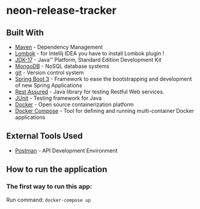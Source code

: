# neon-release-tracker
## Built With
 - [Maven](https://maven.apache.org/) - Dependency Management
 - [Lombok](https://projectlombok.org/) - for Intellij IDEA you have to install Lombok plugin !
 - [JDK-17](https://www.oracle.com/java/technologies/downloads/#java17) - Java™ Platform, Standard Edition Development Kit
 - [MongoDB](https://www.mongodb.com/) - NoSQL database systems
 - [git](https://git-scm.com/) - Version control system
 - [Spring Boot 3](https://spring.io/projects/spring-boot) - Framework to ease the bootstrapping and development of new Spring Applications
 - [Rest Assured](https://rest-assured.io/) - Java library for testing Restful Web services.
 - [JUnit](https://junit.org/junit5/) - Testing framework for Java
 - [Docker](https://www.docker.com/) - Open source containerization platform
 - [Docker Compose](https://docs.docker.com/compose/) - Tool for defining and running multi-container Docker applications

## External Tools Used
 - [Postman](https://www.postman.com/) - API Development Environment

## How to run the application
###  The first way to run this app:
Run command: `docker-compose up`
